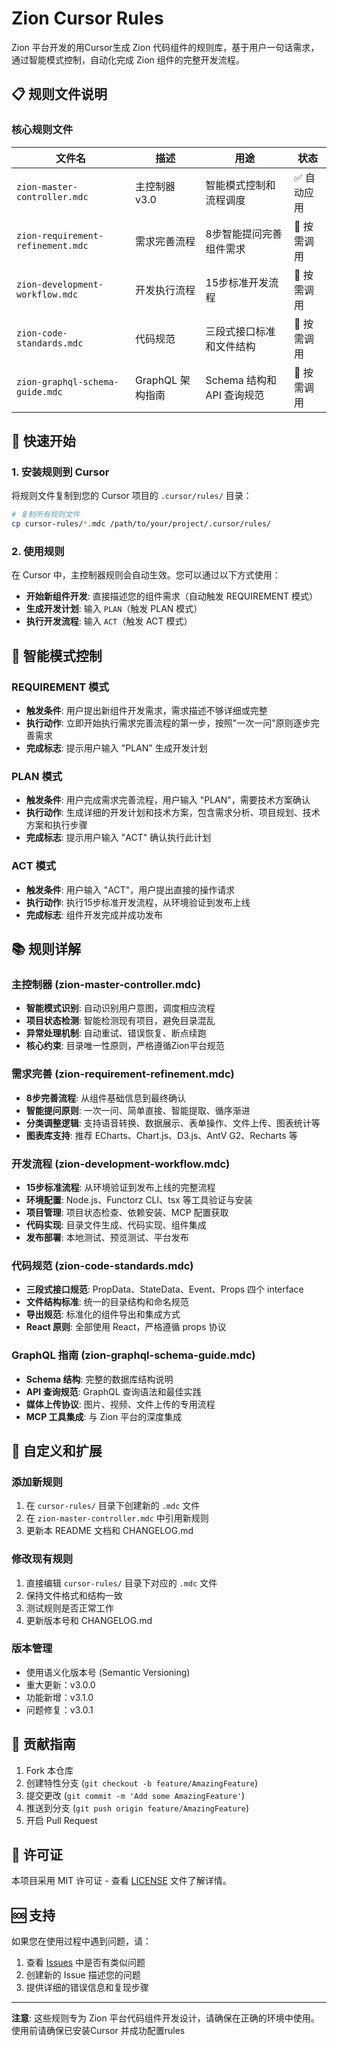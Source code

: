 # Zion Cursor Rules

Zion 平台开发的用Cursor生成 Zion 代码组件的规则库，基于用户一句话需求，通过智能模式控制，自动化完成 Zion 组件的完整开发流程。

## 📋 规则文件说明

### 核心规则文件

| 文件名 | 描述 | 用途 | 状态 |
|--------|------|------|------|
| `zion-master-controller.mdc` | 主控制器 v3.0 | 智能模式控制和流程调度 | ✅ 自动应用 |
| `zion-requirement-refinement.mdc` | 需求完善流程 | 8步智能提问完善组件需求 | 🔄 按需调用 |
| `zion-development-workflow.mdc` | 开发执行流程 | 15步标准开发流程 | 🔄 按需调用 |
| `zion-code-standards.mdc` | 代码规范 | 三段式接口标准和文件结构 | 🔄 按需调用 |
| `zion-graphql-schema-guide.mdc` | GraphQL 架构指南 | Schema 结构和 API 查询规范 | 🔄 按需调用 |

## 🚀 快速开始

### 1. 安装规则到 Cursor

将规则文件复制到您的 Cursor 项目的 `.cursor/rules/` 目录：

```bash
# 复制所有规则文件
cp cursor-rules/*.mdc /path/to/your/project/.cursor/rules/
```

### 2. 使用规则

在 Cursor 中，主控制器规则会自动生效。您可以通过以下方式使用：

- **开始新组件开发**: 直接描述您的组件需求（自动触发 REQUIREMENT 模式）
- **生成开发计划**: 输入 `PLAN`（触发 PLAN 模式）
- **执行开发流程**: 输入 `ACT`（触发 ACT 模式）

## 🎯 智能模式控制

### REQUIREMENT 模式
- **触发条件**: 用户提出新组件开发需求，需求描述不够详细或完整
- **执行动作**: 立即开始执行需求完善流程的第一步，按照"一次一问"原则逐步完善需求
- **完成标志**: 提示用户输入 "PLAN" 生成开发计划

### PLAN 模式
- **触发条件**: 用户完成需求完善流程，用户输入 "PLAN"，需要技术方案确认
- **执行动作**: 生成详细的开发计划和技术方案，包含需求分析、项目规划、技术方案和执行步骤
- **完成标志**: 提示用户输入 "ACT" 确认执行此计划

### ACT 模式
- **触发条件**: 用户输入 "ACT"，用户提出直接的操作请求
- **执行动作**: 执行15步标准开发流程，从环境验证到发布上线
- **完成标志**: 组件开发完成并成功发布

## 📚 规则详解

### 主控制器 (zion-master-controller.mdc)
- **智能模式识别**: 自动识别用户意图，调度相应流程
- **项目状态检测**: 智能检测现有项目，避免目录混乱
- **异常处理机制**: 自动重试、错误恢复、断点续跑
- **核心约束**: 目录唯一性原则，严格遵循Zion平台规范

### 需求完善 (zion-requirement-refinement.mdc)
- **8步完善流程**: 从组件基础信息到最终确认
- **智能提问原则**: 一次一问、简单直接、智能提取、循序渐进
- **分类调整逻辑**: 支持语音转换、数据展示、表单操作、文件上传、图表统计等
- **图表库支持**: 推荐 ECharts、Chart.js、D3.js、AntV G2、Recharts 等

### 开发流程 (zion-development-workflow.mdc)
- **15步标准流程**: 从环境验证到发布上线的完整流程
- **环境配置**: Node.js、Functorz CLI、tsx 等工具验证与安装
- **项目管理**: 项目状态检查、依赖安装、MCP 配置获取
- **代码实现**: 目录文件生成、代码实现、组件集成
- **发布部署**: 本地测试、预览测试、平台发布

### 代码规范 (zion-code-standards.mdc)
- **三段式接口规范**: PropData、StateData、Event、Props 四个 interface
- **文件结构标准**: 统一的目录结构和命名规范
- **导出规范**: 标准化的组件导出和集成方式
- **React 原则**: 全部使用 React，严格遵循 props 协议

### GraphQL 指南 (zion-graphql-schema-guide.mdc)
- **Schema 结构**: 完整的数据库结构说明
- **API 查询规范**: GraphQL 查询语法和最佳实践
- **媒体上传协议**: 图片、视频、文件上传的专用流程
- **MCP 工具集成**: 与 Zion 平台的深度集成

## 🔧 自定义和扩展

### 添加新规则
1. 在 `cursor-rules/` 目录下创建新的 `.mdc` 文件
2. 在 `zion-master-controller.mdc` 中引用新规则
3. 更新本 README 文档和 CHANGELOG.md

### 修改现有规则
1. 直接编辑 `cursor-rules/` 目录下对应的 `.mdc` 文件
2. 保持文件格式和结构一致
3. 测试规则是否正常工作
4. 更新版本号和 CHANGELOG.md

### 版本管理
- 使用语义化版本号 (Semantic Versioning)
- 重大更新：v3.0.0
- 功能新增：v3.1.0
- 问题修复：v3.0.1

## 🤝 贡献指南

1. Fork 本仓库
2. 创建特性分支 (`git checkout -b feature/AmazingFeature`)
3. 提交更改 (`git commit -m 'Add some AmazingFeature'`)
4. 推送到分支 (`git push origin feature/AmazingFeature`)
5. 开启 Pull Request

## 📄 许可证

本项目采用 MIT 许可证 - 查看 [LICENSE](LICENSE) 文件了解详情。

## 🆘 支持

如果您在使用过程中遇到问题，请：

1. 查看 [Issues](../../issues) 中是否有类似问题
2. 创建新的 Issue 描述您的问题
3. 提供详细的错误信息和复现步骤

---

**注意**: 这些规则专为 Zion 平台代码组件开发设计，请确保在正确的环境中使用。使用前请确保已安装Cursor 并成功配置rules
